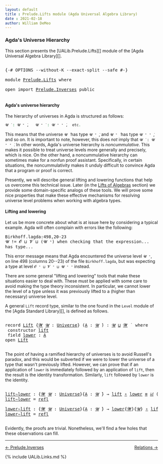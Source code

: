 ```yaml
---
layout: default
title : Prelude.Lifts module (Agda Universal Algebra Library)
date : 2021-02-18
author: William DeMeo
---
```


### <a id="agdas-universe-hierarchy">Agda's Universe Hierarchy</a>

This section presents the [UALib.Prelude.Lifts][] module of the [Agda Universal Algebra Library][].

<pre class="Agda">

<a id="311" class="Symbol">{-#</a> <a id="315" class="Keyword">OPTIONS</a> <a id="323" class="Pragma">--without-K</a> <a id="335" class="Pragma">--exact-split</a> <a id="349" class="Pragma">--safe</a> <a id="356" class="Symbol">#-}</a>

<a id="361" class="Keyword">module</a> <a id="368" href="Prelude.Lifts.html" class="Module">Prelude.Lifts</a> <a id="382" class="Keyword">where</a>

<a id="389" class="Keyword">open</a> <a id="394" class="Keyword">import</a> <a id="401" href="Prelude.Inverses.html" class="Module">Prelude.Inverses</a> <a id="418" class="Keyword">public</a>

</pre>

#### <a id="agdas-universe-hierarchy">Agda's universe hierarchy</a>

The hierarchy of universes in Agda is structured as follows:

```agda
𝓤 ̇ : 𝓤 ⁺ ̇,   𝓤 ⁺ ̇ : 𝓤 ⁺ ⁺ ̇,  etc.
```

This means that the universe `𝓤 ̇` has type `𝓤 ⁺ ̇`, and  `𝓤 ⁺ ̇` has type  `𝓤 ⁺ ⁺ ̇`, and so on.  It is important to note, however, this does *not* imply that  `𝓤 ̇ : 𝓤 ⁺ ⁺ ̇`. In other words, Agda's universe hierarchy is *noncummulative*. This makes it possible to treat universe levels more generally and precisely, which is nice. On the other hand, a noncummulative hierarchy can sometimes make for a nonfun proof assistant. Specifically, in certain situations, the noncummulativity makes it unduly difficult to convince Agda that a program or proof is correct.

Presently, we will describe general lifting and lowering functions that help us overcome this technical issue. Later (in the [Lifts of Algebras](Algebras.Algebras.html#lifts-of-algebras) section) we provide some domain-specific analogs of these tools. We will prove some nice properties that make these effective mechanisms for resolving universe level problems when working with algebra types.

#### <a id="lifting-and-lowering">Lifting and lowering</a>

Let us be more concrete about what is at issue here by considering a typical example. Agda will often complain with errors like the following:

<samp>
Birkhoff.lagda:498,20-23 <br>
𝓤 != 𝓞 ⊔ 𝓥 ⊔ (𝓤 ⁺) when checking that the expression... has type...
</samp>

This error message means that Agda encountered the universe level `𝓤 ⁺`, on line 498 (columns 20--23) of the file `Birkhoff.lagda`, but was expecting a type at level `𝓞 ⁺ ⊔ 𝓥 ⁺ ⊔ 𝓤 ⁺ ⁺` instead.

There are some general "lifting and lowering" tools that make these situations easier to deal with. These must be applied with some care to avoid making the type theory inconsistent. In particular, we cannot lower the level of a type unless it was previously lifted to a (higher than necessary) universe level.

A general `Lift` record type, similar to the one found in the `Level` module of the [Agda Standard Library][], is defined as follows.

<pre class="Agda">

<a id="2558" class="Keyword">record</a> <a id="Lift"></a><a id="2565" href="Prelude.Lifts.html#2565" class="Record">Lift</a> <a id="2570" class="Symbol">{</a><a id="2571" href="Prelude.Lifts.html#2571" class="Bound">𝓦</a> <a id="2573" href="Prelude.Lifts.html#2573" class="Bound">𝓤</a> <a id="2575" class="Symbol">:</a> <a id="2577" href="Agda.Primitive.html#423" class="Postulate">Universe</a><a id="2585" class="Symbol">}</a> <a id="2587" class="Symbol">(</a><a id="2588" href="Prelude.Lifts.html#2588" class="Bound">A</a> <a id="2590" class="Symbol">:</a> <a id="2592" href="Prelude.Lifts.html#2573" class="Bound">𝓤</a> <a id="2594" href="Universes.html#403" class="Function Operator">̇</a><a id="2595" class="Symbol">)</a> <a id="2597" class="Symbol">:</a> <a id="2599" href="Prelude.Lifts.html#2573" class="Bound">𝓤</a> <a id="2601" href="Agda.Primitive.html#636" class="Primitive Operator">⊔</a> <a id="2603" href="Prelude.Lifts.html#2571" class="Bound">𝓦</a> <a id="2605" href="Universes.html#403" class="Function Operator">̇</a>  <a id="2608" class="Keyword">where</a>
 <a id="2615" class="Keyword">constructor</a> <a id="lift"></a><a id="2627" href="Prelude.Lifts.html#2627" class="InductiveConstructor">lift</a>
 <a id="2633" class="Keyword">field</a> <a id="Lift.lower"></a><a id="2639" href="Prelude.Lifts.html#2639" class="Field">lower</a> <a id="2645" class="Symbol">:</a> <a id="2647" href="Prelude.Lifts.html#2588" class="Bound">A</a>
<a id="2649" class="Keyword">open</a> <a id="2654" href="Prelude.Lifts.html#2565" class="Module">Lift</a>

</pre>

The point of having a ramified hierarchy of universes is to avoid Russell's paradox, and this would be subverted if we were to lower the universe of a type that wasn't previously lifted.  However, we can prove that if an application of `lower` is immediately followed by an application of `lift`, then the result is the identity transformation. Similarly, `lift` followed by `lower` is the identity.

<pre class="Agda">

<a id="lift∼lower"></a><a id="3087" href="Prelude.Lifts.html#3087" class="Function">lift∼lower</a> <a id="3098" class="Symbol">:</a> <a id="3100" class="Symbol">{</a><a id="3101" href="Prelude.Lifts.html#3101" class="Bound">𝓦</a> <a id="3103" href="Prelude.Lifts.html#3103" class="Bound">𝓤</a> <a id="3105" class="Symbol">:</a> <a id="3107" href="Agda.Primitive.html#423" class="Postulate">Universe</a><a id="3115" class="Symbol">}{</a><a id="3117" href="Prelude.Lifts.html#3117" class="Bound">A</a> <a id="3119" class="Symbol">:</a> <a id="3121" href="Prelude.Lifts.html#3103" class="Bound">𝓤</a> <a id="3123" href="Universes.html#403" class="Function Operator">̇</a><a id="3124" class="Symbol">}</a> <a id="3126" class="Symbol">→</a> <a id="3128" href="Prelude.Lifts.html#2627" class="InductiveConstructor">lift</a> <a id="3133" href="MGS-MLTT.html#3813" class="Function Operator">∘</a> <a id="3135" href="Prelude.Lifts.html#2639" class="Field">lower</a> <a id="3141" href="Prelude.Equality.html#2442" class="Datatype Operator">≡</a> <a id="3143" href="MGS-MLTT.html#3778" class="Function">𝑖𝑑</a> <a id="3146" class="Symbol">(</a><a id="3147" href="Prelude.Lifts.html#2565" class="Record">Lift</a><a id="3151" class="Symbol">{</a><a id="3152" href="Prelude.Lifts.html#3101" class="Bound">𝓦</a><a id="3153" class="Symbol">}</a> <a id="3155" href="Prelude.Lifts.html#3117" class="Bound">A</a><a id="3156" class="Symbol">)</a>
<a id="3158" href="Prelude.Lifts.html#3087" class="Function">lift∼lower</a> <a id="3169" class="Symbol">=</a> <a id="3171" href="Identity-Type.html#162" class="InductiveConstructor">refl</a>

<a id="lower∼lift"></a><a id="3177" href="Prelude.Lifts.html#3177" class="Function">lower∼lift</a> <a id="3188" class="Symbol">:</a> <a id="3190" class="Symbol">{</a><a id="3191" href="Prelude.Lifts.html#3191" class="Bound">𝓦</a> <a id="3193" href="Prelude.Lifts.html#3193" class="Bound">𝓤</a> <a id="3195" class="Symbol">:</a> <a id="3197" href="Agda.Primitive.html#423" class="Postulate">Universe</a><a id="3205" class="Symbol">}{</a><a id="3207" href="Prelude.Lifts.html#3207" class="Bound">A</a> <a id="3209" class="Symbol">:</a> <a id="3211" href="Prelude.Lifts.html#3193" class="Bound">𝓤</a> <a id="3213" href="Universes.html#403" class="Function Operator">̇</a><a id="3214" class="Symbol">}</a> <a id="3216" class="Symbol">→</a> <a id="3218" href="Prelude.Lifts.html#2639" class="Field">lower</a><a id="3223" class="Symbol">{</a><a id="3224" href="Prelude.Lifts.html#3191" class="Bound">𝓦</a><a id="3225" class="Symbol">}{</a><a id="3227" href="Prelude.Lifts.html#3193" class="Bound">𝓤</a><a id="3228" class="Symbol">}</a> <a id="3230" href="MGS-MLTT.html#3813" class="Function Operator">∘</a> <a id="3232" href="Prelude.Lifts.html#2627" class="InductiveConstructor">lift</a> <a id="3237" href="Prelude.Equality.html#2442" class="Datatype Operator">≡</a> <a id="3239" href="MGS-MLTT.html#3778" class="Function">𝑖𝑑</a> <a id="3242" href="Prelude.Lifts.html#3207" class="Bound">A</a>
<a id="3244" href="Prelude.Lifts.html#3177" class="Function">lower∼lift</a> <a id="3255" class="Symbol">=</a> <a id="3257" href="Identity-Type.html#162" class="InductiveConstructor">refl</a>

</pre>

Evidently, the proofs are trivial. Nonetheless, we'll find a few holes that these observations can fill.

---------------

<p></p>

[← Prelude.Inverses](Prelude.Inverses.html)
<span style="float:right;">[Relations →](Relations.html)</span>

{% include UALib.Links.md %}
